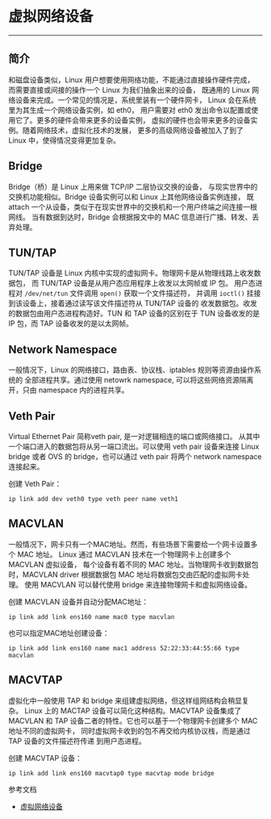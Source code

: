 # 虚拟网络设备

----

## 简介

和磁盘设备类似，Linux 用户想要使用网络功能，不能通过直接操作硬件完成，
而需要直接或间接的操作一个 Linux 为我们抽象出来的设备，
既通用的 Linux 网络设备来完成。一个常见的情况是，系统里装有一个硬件网卡，
Linux 会在系统里为其生成一个网络设备实例，如 eth0，
用户需要对 eth0 发出命令以配置或使用它了。更多的硬件会带来更多的设备实例，
虚拟的硬件也会带来更多的设备实例。随着网络技术，虚拟化技术的发展，
更多的高级网络设备被加入了到了 Linux 中，使得情况变得更加复杂。

## Bridge

Bridge（桥）是 Linux 上用来做 TCP/IP 二层协议交换的设备，
与现实世界中的交换机功能相似。Bridge 设备实例可以和 Linux 上其他网络设备实例连接，
既 attach 一个从设备，类似于在现实世界中的交换机和一个用户终端之间连接一根网线。
当有数据到达时，Bridge 会根据报文中的 MAC 信息进行广播、转发、丢弃处理。


## TUN/TAP

TUN/TAP 设备是 Linux 内核中实现的虚拟网卡。物理网卡是从物理线路上收发数据包，
而 TUN/TAP 设备是从用户态应用程序上收发以太网帧或 IP 包。
用户态进程对 `/dev/net/tun` 文件调用 `open()` 获取一个文件描述符，
并调用 `ioctl()` 挂接到该设备上，接着通过读写该文件描述符从 TUN/TAP 设备的
收发数据包。收发的数据包由用户态进程构造好。TUN 和 TAP 设备的区别在于 TUN 
设备收发的是 IP 包，而 TAP 设备收发的是以太网帧。


## Network Namespace

一般情况下，Linux 的网络接口，路由表、协议栈、iptables 规则等资源由操作系统的
全部进程共享。通过使用 netowrk namespace, 可以将这些网络资源隔离开，只由 namespace 内的进程共享。


## Veth Pair

Virtual Ethernet Pair 简称veth pair, 是一对逻辑相连的端口或网络接口。
从其中一个端口进入的数据包将从另一端口流出。可以使用 veth pair 设备来连接
 Linux bridge 或者 OVS 的 bridge，也可以通过 veth pair 将两个 
network namespace 连接起来。

创建 Veth Pair：

```
ip link add dev veth0 type veth peer name veth1
```

## MACVLAN

一般情况下，网卡只有一个MAC地址。然而，有些场景下需要给一个网卡设置多个 MAC 地址。
Linux 通过 MACVLAN 技术在一个物理网卡上创建多个 MACVLAN 虚拟设备，
每个设备有着不同的 MAC 地址。当物理网卡收到数据包时，MACVLAN driver 
根据数据包 MAC 地址将数据包交由匹配的虚拟网卡处理。
使用 MACVLAN 可以替代使用 bridge 来连接物理网卡和虚拟网络设备。

创建 MACVLAN 设备并自动分配MAC地址：

```
ip link add link ens160 name mac0 type macvlan
```

也可以指定MAC地址创建设备：

```
ip link add link ens160 name mac1 address 52:22:33:44:55:66 type macvlan
```


## MACVTAP

虚拟化中一般使用 TAP 和 bridge 来组建虚拟网络，但这样组网结构会稍显复杂。
Linux 上的 MACTAP 设备可以简化这种结构。MACVTAP 设备集成了 MACVLAN 和 TAP 
设备二者的特性。它也可以基于一个物理网卡创建多个 MAC 地址不同的虚拟网卡，
同时虚拟网卡收到的包不再交给内核协议栈，而是通过 TAP 设备的文件描述符传递
到用户态进程。

创建 MACVTAP 设备：

```
ip link add link ens160 macvtap0 type macvtap mode bridge
```

参考文档

* [虚拟网络设备](http://www.just4coding.com/blog/2016/12/04/virtualnetworkdevice/)
